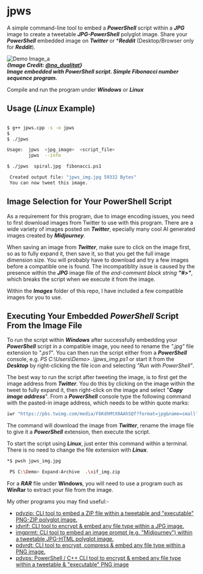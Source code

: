 # jpws

A simple command-line tool to embed a ***PowerShell*** script within a ***JPG*** image to create a tweetable ***JPG-PowerShell*** polyglot image. Share your ***PowerShell*** embedded image on ***Twitter*** or ****Reddit*** (Desktop/Browser only for ***Reddit***).

![Demo Image_a](https://github.com/CleasbyCode/jpws/blob/main/demo_image/fib.jpg)  
***{Image Credit: [@no_dualitat](https://twitter.com/no_dualitat/status/1701678793172082849)}***  
***Image embedded with PowerShell script. Simple Fibonacci number sequence program.***  

Compile and run the program under ***Windows*** or ***Linux***  

## Usage (***Linux*** Example)

```bash

$ g++ jpws.cpp -s -o jpws
$
$ ./jpws

Usage:  jpws  <jpg_image>  <script_file>
        jpws  --info

$ ./jpws  spiral.jpg  fibonacci.ps1

 Created output file: "jpws_img.jpg 59332 Bytes"
 You can now tweet this image.

```
## Image Selection for Your PowerShell Script

As a requirement for this program, due to image encoding issues, you need to first download images from Twitter to use with this program. There are a wide variety of images posted on ***Twitter***, epecially many cool AI generated images created by ***Midjourney***.  

When saving an image from ***Twitter***, make sure to click on the image first, so as to fully expand it, then save it, so that you get the full image
dimension size. You will probably have to download and try a few images before a compatible one is found. The incompatiblity issue is caused 
by the presence within the ***JPG*** image file of the *end-comment block string* ***"#>"***, which breaks the script when we execute it from the image.  

Within the ***Images*** folder of this repo, I have included a few compatible images for you to use. 

## Executing Your Embedded ***PowerShell*** Script From the Image File

To run the script within ***Windows*** after successfully embedding your ***PowerShell*** script in a compatible image, you need to rename the *".jpg"* file extension to *".ps1"*. You can then run the script either from a ***PowerShell*** console, e.g. *PS C:\Users\Demo> .\\jpws_img.ps1* or start it from the ***Desktop*** by right-clicking the file icon and selecting *"Run with PowerShell"*.  

The best way to run the script after tweeting the image, is to first get the image address from ***Twitter***. You do this by clicking on the image within the tweet to fully expand it, then right-click on the image and select "***Copy image address***". From a ***PowerShell*** console type the following command with the pasted-in image address, which needs to be within quote marks:

````bash
iwr "https://pbs.twimg.com/media/F6KdhMtX0AAhSQf?format=jpg&name=small" -OutFile fib.ps1;.\fib.ps1
````
The command will download the image from ***Twitter***, rename the image file to give it a ***PowerShell*** extension, then execute the script.

To start the script using ***Linux***, just enter this command within a terminal. There is no need to change the file extension with ***Linux***. 

````bash
*$ pwsh jpws_img.jpg
````


```bash
 PS C:\Demo> Expand-Archive  .\xif_img.zip
```
For a ***RAR*** file under **Windows**, you will need to use a program such as **WinRar** to extract your file from the image.

My other programs you may find useful:-  

* [pdvzip: CLI tool to embed a ZIP file within a tweetable and "executable" PNG-ZIP polyglot image.](https://github.com/CleasbyCode/pdvzip)
* [jdvrif: CLI tool to encrypt & embed any file type within a JPG image.](https://github.com/CleasbyCode/jdvrif)
* [imgprmt: CLI tool to embed an image prompt (e.g. "Midjourney") within a tweetable JPG-HTML polyglot image.](https://github.com/CleasbyCode/imgprmt)
* [pdvrdt: CLI tool to encrypt, compress & embed any file type within a PNG image.](https://github.com/CleasbyCode/pdvrdt)
* [pdvps: PowerShell / C++ CLI tool to encrypt & embed any file type within a tweetable & "executable" PNG image](https://github.com/CleasbyCode/pdvps)

##

